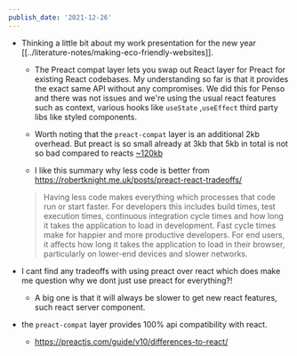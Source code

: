 ```yaml
---
publish_date: '2021-12-26'
---
```

- Thinking a little bit about my work presentation for the new year [[../literature-notes/making-eco-friendly-websites]]. 
	- The Preact compat layer lets you swap out React layer for Preact for existing React codebases. My understanding so far is that it provides the exact same API without any compromises. We did this for Penso and there was not issues and we're using the usual react features such as context, various hooks like `useState` ,`useEffect` third party libs like styled components. 

   - Worth noting that the `preact-compat` layer is an additional 2kb overhead. But preact is so small already at 3kb that 5kb in total is not so bad compared to reacts [~120kb](https://bundlephobia.com/package/react-dom@17.0.2) 
   
   - I like this summary why less code is better from https://robertknight.me.uk/posts/preact-react-tradeoffs/
   
   > Having less code makes everything which processes that code  
run or start faster. For developers this includes build times, test  
execution times, continuous integration cycle times and how long  
it takes the application to load in development. Fast cycle times  
make for happier and more productive developers. For end users,  
it affects how long it takes the application to load in their browser,  
particularly on lower-end devices and slower networks.

- I cant find any tradeoffs with using preact over react which does make me question why we dont just use preact for everything?! 
	- A big one is that it will always be slower to get new react features, such react server component.

- the `preact-compat` layer provides 100% api compatibility with react.
	- https://preactjs.com/guide/v10/differences-to-react/
